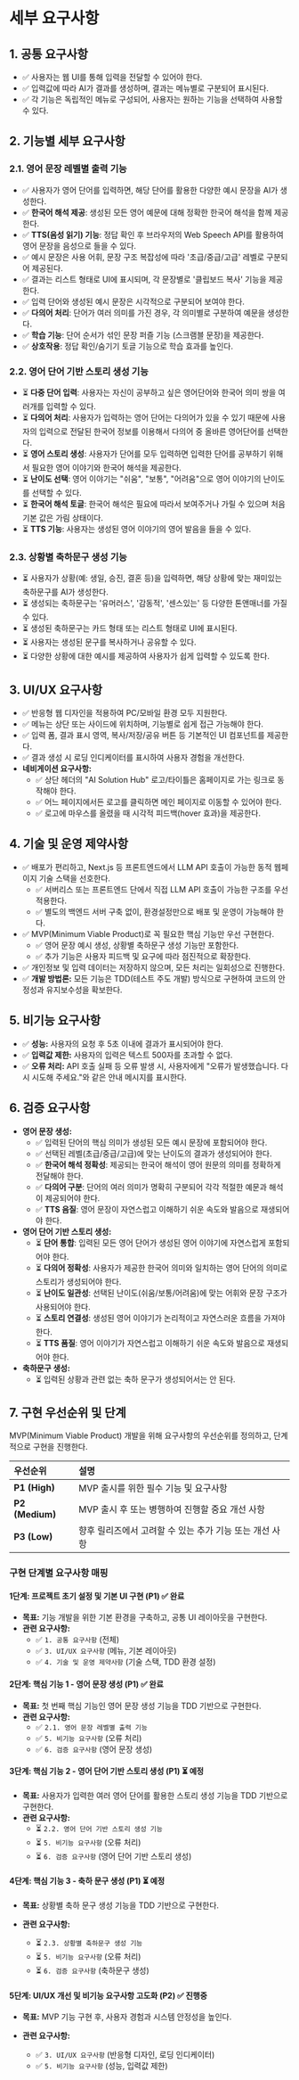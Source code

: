 # 세부 요구사항

## 1. 공통 요구사항

- ✅ 사용자는 웹 UI를 통해 입력을 전달할 수 있어야 한다.
- ✅ 입력값에 따라 AI가 결과를 생성하며, 결과는 메뉴별로 구분되어 표시된다.
- ✅ 각 기능은 독립적인 메뉴로 구성되어, 사용자는 원하는 기능을 선택하여 사용할 수 있다.

## 2. 기능별 세부 요구사항

### 2.1. 영어 문장 레벨별 출력 기능

- ✅ 사용자가 영어 단어를 입력하면, 해당 단어를 활용한 다양한 예시 문장을 AI가 생성한다.
- ✅ **한국어 해석 제공**: 생성된 모든 영어 예문에 대해 정확한 한국어 해석을 함께 제공한다.
- ✅ **TTS(음성 읽기) 기능**: 정답 확인 후 브라우저의 Web Speech API를 활용하여 영어 문장을 음성으로 들을 수 있다.
- ✅ 예시 문장은 사용 어휘, 문장 구조 복잡성에 따라 '초급/중급/고급' 레벨로 구분되어 제공된다.
- ✅ 결과는 리스트 형태로 UI에 표시되며, 각 문장별로 '클립보드 복사' 기능을 제공한다.
- ✅ 입력 단어와 생성된 예시 문장은 시각적으로 구분되어 보여야 한다.
- ✅ **다의어 처리**: 단어가 여러 의미를 가진 경우, 각 의미별로 구분하여 예문을 생성한다.
- ✅ **학습 기능**: 단어 순서가 섞인 문장 퍼즐 기능 (스크램블 문장)을 제공한다.
- ✅ **상호작용**: 정답 확인/숨기기 토글 기능으로 학습 효과를 높인다.

### 2.2. 영어 단어 기반 스토리 생성 기능

- ⏳ **다중 단어 입력**: 사용자는 자신이 공부하고 싶은 영어단어와 한국어 의미 쌍을 여러개를 입력할 수 있다.
- ⏳ **다의어 처리**: 사용자가 입력하는 영어 단어는 다의어가 있을 수 있기 때문에 사용자의 입력으로 전달된 한국어 정보를 이용해서 다의어 중 올바른 영어단어를 선택한다.
- ⏳ **영어 스토리 생성**: 사용자가 단어를 모두 입력하면 입력한 단어를 공부하기 위해서 필요한 영어 이야기와 한국어 해석을 제공한다.
- ⏳ **난이도 선택**: 영어 이야기는 "쉬움", "보통", "어려움"으로 영어 이야기의 난이도를 선택할 수 있다.
- ⏳ **한국어 해석 토글**: 한국어 해석은 필요에 따라서 보여주거나 가릴 수 있으며 처음 기본 값은 가림 상태이다.
- ⏳ **TTS 기능**: 사용자는 생성된 영어 이야기의 영어 발음을 들을 수 있다.

### 2.3. 상황별 축하문구 생성 기능

- ⏳ 사용자가 상황(예: 생일, 승진, 결혼 등)을 입력하면, 해당 상황에 맞는 재미있는 축하문구를 AI가 생성한다.
- ⏳ 생성되는 축하문구는 '유머러스', '감동적', '센스있는' 등 다양한 톤앤매너를 가질 수 있다.
- ⏳ 생성된 축하문구는 카드 형태 또는 리스트 형태로 UI에 표시된다.
- ⏳ 사용자는 생성된 문구를 복사하거나 공유할 수 있다.
- ⏳ 다양한 상황에 대한 예시를 제공하여 사용자가 쉽게 입력할 수 있도록 한다.

## 3. UI/UX 요구사항

- ✅ 반응형 웹 디자인을 적용하여 PC/모바일 환경 모두 지원한다.
- ✅ 메뉴는 상단 또는 사이드에 위치하며, 기능별로 쉽게 접근 가능해야 한다.
- ✅ 입력 폼, 결과 표시 영역, 복사/저장/공유 버튼 등 기본적인 UI 컴포넌트를 제공한다.
- ✅ 결과 생성 시 로딩 인디케이터를 표시하여 사용자 경험을 개선한다.
- **네비게이션 요구사항:**
  - ✅ 상단 헤더의 "AI Solution Hub" 로고/타이틀은 홈페이지로 가는 링크로 동작해야 한다.
  - ✅ 어느 페이지에서든 로고를 클릭하면 메인 페이지로 이동할 수 있어야 한다.
  - ✅ 로고에 마우스를 올렸을 때 시각적 피드백(hover 효과)을 제공한다.

## 4. 기술 및 운영 제약사항

- ✅ 배포가 편리하고, Next.js 등 프론트엔드에서 LLM API 호출이 가능한 동적 웹페이지 기술 스택을 선호한다.
  - ✅ 서버리스 또는 프론트엔드 단에서 직접 LLM API 호출이 가능한 구조를 우선 적용한다.
  - ✅ 별도의 백엔드 서버 구축 없이, 환경설정만으로 배포 및 운영이 가능해야 한다.
- ✅ MVP(Minimum Viable Product)로 꼭 필요한 핵심 기능만 우선 구현한다.
  - ✅ 영어 문장 예시 생성, 상황별 축하문구 생성 기능만 포함한다.
  - ✅ 추가 기능은 사용자 피드백 및 요구에 따라 점진적으로 확장한다.
- ✅ 개인정보 및 입력 데이터는 저장하지 않으며, 모든 처리는 일회성으로 진행한다.
- ✅ **개발 방법론:** 모든 기능은 TDD(테스트 주도 개발) 방식으로 구현하여 코드의 안정성과 유지보수성을 확보한다.

## 5. 비기능 요구사항

- ✅ **성능:** 사용자의 요청 후 5초 이내에 결과가 표시되어야 한다.
- ✅ **입력값 제한:** 사용자의 입력은 텍스트 500자를 초과할 수 없다.
- ✅ **오류 처리:** API 호출 실패 등 오류 발생 시, 사용자에게 "오류가 발생했습니다. 다시 시도해 주세요."와 같은 안내 메시지를 표시한다.

## 6. 검증 요구사항

- **영어 문장 생성:**
  - ✅ 입력된 단어의 핵심 의미가 생성된 모든 예시 문장에 포함되어야 한다.
  - ✅ 선택된 레벨(초급/중급/고급)에 맞는 난이도의 결과가 생성되어야 한다.
  - ✅ **한국어 해석 정확성**: 제공되는 한국어 해석이 영어 원문의 의미를 정확하게 전달해야 한다.
  - ✅ **다의어 구분**: 단어의 여러 의미가 명확히 구분되어 각각 적절한 예문과 해석이 제공되어야 한다.
  - ✅ **TTS 음질**: 영어 문장이 자연스럽고 이해하기 쉬운 속도와 발음으로 재생되어야 한다.
- **영어 단어 기반 스토리 생성:**
  - ⏳ **단어 통합**: 입력된 모든 영어 단어가 생성된 영어 이야기에 자연스럽게 포함되어야 한다.
  - ⏳ **다의어 정확성**: 사용자가 제공한 한국어 의미와 일치하는 영어 단어의 의미로 스토리가 생성되어야 한다.
  - ⏳ **난이도 일관성**: 선택된 난이도(쉬움/보통/어려움)에 맞는 어휘와 문장 구조가 사용되어야 한다.
  - ⏳ **스토리 연결성**: 생성된 영어 이야기가 논리적이고 자연스러운 흐름을 가져야 한다.
  - ⏳ **TTS 품질**: 영어 이야기가 자연스럽고 이해하기 쉬운 속도와 발음으로 재생되어야 한다.
- **축하문구 생성:**
  - ⏳ 입력된 상황과 관련 없는 축하 문구가 생성되어서는 안 된다.

## 7. 구현 우선순위 및 단계

MVP(Minimum Viable Product) 개발을 위해 요구사항의 우선순위를 정의하고, 단계적으로 구현을 진행한다.

| 우선순위 | 설명 |
| :--- | :--- |
| **P1 (High)** | MVP 출시를 위한 필수 기능 및 요구사항 |
| **P2 (Medium)** | MVP 출시 후 또는 병행하여 진행할 중요 개선 사항 |
| **P3 (Low)** | 향후 릴리즈에서 고려할 수 있는 추가 기능 또는 개선 사항 |

### 구현 단계별 요구사항 매핑

#### **1단계: 프로젝트 초기 설정 및 기본 UI 구현 (P1)** ✅ **완료**

- **목표:** 기능 개발을 위한 기본 환경을 구축하고, 공통 UI 레이아웃을 구현한다.
- **관련 요구사항:**
  - ✅ `1. 공통 요구사항` (전체)
  - ✅ `3. UI/UX 요구사항` (메뉴, 기본 레이아웃)
  - ✅ `4. 기술 및 운영 제약사항` (기술 스택, TDD 환경 설정)

#### **2단계: 핵심 기능 1 - 영어 문장 생성 (P1)** ✅ **완료**

- **목표:** 첫 번째 핵심 기능인 영어 문장 생성 기능을 TDD 기반으로 구현한다.
- **관련 요구사항:**
  - ✅ `2.1. 영어 문장 레벨별 출력 기능`
  - ✅ `5. 비기능 요구사항` (오류 처리)
  - ✅ `6. 검증 요구사항` (영어 문장 생성)

#### **3단계: 핵심 기능 2 - 영어 단어 기반 스토리 생성 (P1)** ⏳ **예정**

- **목표:** 사용자가 입력한 여러 영어 단어를 활용한 스토리 생성 기능을 TDD 기반으로 구현한다.
- **관련 요구사항:**
  - ⏳ `2.2. 영어 단어 기반 스토리 생성 기능`
  - ⏳ `5. 비기능 요구사항` (오류 처리)
  - ⏳ `6. 검증 요구사항` (영어 단어 기반 스토리 생성)

#### **4단계: 핵심 기능 3 - 축하 문구 생성 (P1)** ⏳ **예정**

- **목표:** 상황별 축하 문구 생성 기능을 TDD 기반으로 구현한다.

- **관련 요구사항:**
  - ⏳ `2.3. 상황별 축하문구 생성 기능`
  - ⏳ `5. 비기능 요구사항` (오류 처리)
  - ⏳ `6. 검증 요구사항` (축하문구 생성)

#### **5단계: UI/UX 개선 및 비기능 요구사항 고도화 (P2)** ✅ **진행중**

- **목표:** MVP 기능 구현 후, 사용자 경험과 시스템 안정성을 높인다.

- **관련 요구사항:**
  - ✅ `3. UI/UX 요구사항` (반응형 디자인, 로딩 인디케이터)
  - ✅ `5. 비기능 요구사항` (성능, 입력값 제한)
